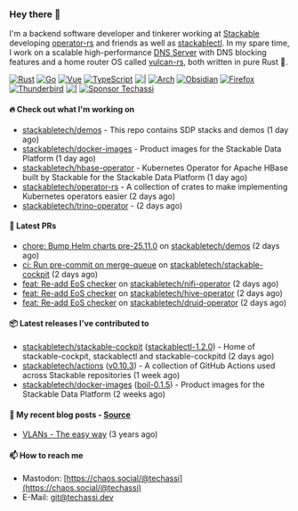 ### Hey there 👋

I'm a backend software developer and tinkerer working at [Stackable][stackable] developing
[operator-rs][op-rs] and friends as well as [stackablectl][sctl]. In my spare time, I work
on a scalable high-performance [DNS Server][portal] with DNS blocking features and a home
router OS called [vulcan-rs][vulcan], both written in pure Rust 🦀.

[sctl]: https://github.com/stackabletech/stackable-cockpit
[op-rs]: https://github.com/stackabletech/operator-rs
[stackable]: https://github.com/stackabletech
[portal]: https://github.com/portal-rs/portal
[vulcan]: https://github.com/vulcan-rs

[![Rust](https://img.shields.io/badge/-Rust-141414?style=flat&logo=rust&logoColor=%23f97f39)](https://www.rust-lang.org/)
[![Go](https://img.shields.io/badge/-Go-141414?style=flat&logo=go&logoColor=%23f97f39)](https://go.dev/)
[![Vue](https://img.shields.io/badge/-Vue-141414?style=flat&logo=vuedotjs&logoColor=%23f97f39)](https://vuejs.org/)
[![TypeScript](https://img.shields.io/badge/-TypeScript-141414?style=flat&logo=typescript&logoColor=%23f97f39)](https://www.typescriptlang.org/)
![|](https://img.shields.io/badge/-%7C-141414?style=flat&logoColor=%23f97f39)
[![Arch](https://img.shields.io/badge/-Arch-141414?style=flat&logo=archlinux&logoColor=%23f97f39)](https://archlinux.org/)
[![Obsidian](https://img.shields.io/badge/-Obsidian-141414?style=flat&logo=obsidian&logoColor=%23f97f39)](https://obsidian.md/)
[![Firefox](https://img.shields.io/badge/-Firefox-141414?style=flat&logo=firefox&logoColor=%23f97f39)](https://www.mozilla.org/en-US/firefox/new/)
[![Thunderbird](https://img.shields.io/badge/-Thunderbird-141414?style=flat&logo=thunderbird&logoColor=%23f97f39)](https://www.thunderbird.net/en-US/)
![|](https://img.shields.io/badge/-%7C-141414?style=flat&logoColor=%23f97f39)
[![Sponsor Techassi](https://img.shields.io/badge/-Sponsor-141414?style=flat&logo=github&logoColor=%23f97f39)](https://github.com/sponsors/Techassi)

#### 🔥 Check out what I'm working on


- [stackabletech/demos](https://github.com/stackabletech/demos) - This repo contains SDP stacks and demos (1 day ago)
- [stackabletech/docker-images](https://github.com/stackabletech/docker-images) - Product images for the Stackable Data Platform (1 day ago)
- [stackabletech/hbase-operator](https://github.com/stackabletech/hbase-operator) - Kubernetes Operator for Apache HBase built by Stackable for the Stackable Data Platform (1 day ago)
- [stackabletech/operator-rs](https://github.com/stackabletech/operator-rs) - A collection of crates to make implementing Kubernetes operators easier (2 days ago)
- [stackabletech/trino-operator](https://github.com/stackabletech/trino-operator) -  (2 days ago)

#### 🧪 Latest PRs


- [chore: Bump Helm charts pre-25.11.0](https://github.com/stackabletech/demos/pull/325) on [stackabletech/demos](https://github.com/stackabletech/demos) (2 days ago)
- [ci: Run pre-commit on merge-queue](https://github.com/stackabletech/stackable-cockpit/pull/416) on [stackabletech/stackable-cockpit](https://github.com/stackabletech/stackable-cockpit) (2 days ago)
- [feat: Re-add EoS checker](https://github.com/stackabletech/nifi-operator/pull/860) on [stackabletech/nifi-operator](https://github.com/stackabletech/nifi-operator) (2 days ago)
- [feat: Re-add EoS checker](https://github.com/stackabletech/hive-operator/pull/647) on [stackabletech/hive-operator](https://github.com/stackabletech/hive-operator) (2 days ago)
- [feat: Re-add EoS checker](https://github.com/stackabletech/druid-operator/pull/765) on [stackabletech/druid-operator](https://github.com/stackabletech/druid-operator) (2 days ago)

#### 📦 Latest releases I've contributed to


- [stackabletech/stackable-cockpit](https://github.com/stackabletech/stackable-cockpit/releases/tag/stackablectl-1.2.0) ([stackablectl-1.2.0](https://github.com/stackabletech/stackable-cockpit/releases/tag/stackablectl-1.2.0)) - Home of stackable-cockpit, stackablectl and stackable-cockpitd (2 days ago)
- [stackabletech/actions](https://github.com/stackabletech/actions/releases/tag/v0.10.3) ([v0.10.3](https://github.com/stackabletech/actions/releases/tag/v0.10.3)) - A collection of GitHub Actions used across Stackable repositories (1 week ago)
- [stackabletech/docker-images](https://github.com/stackabletech/docker-images/releases/tag/boil-0.1.5) ([boil-0.1.5](https://github.com/stackabletech/docker-images/releases/tag/boil-0.1.5)) - Product images for the Stackable Data Platform (2 weeks ago)

#### 📜 My recent blog posts - [Source](https://github.com/Techassi/page)


- [VLANs - The easy way](https://techassi.dev/posts/vlans-the-easy-way/) (3 years ago)

#### 📫 How to reach me

- Mastodon: [https://chaos.social/@techassi](https://chaos.social/@techassi)
- E-Mail: git@techassi.dev

